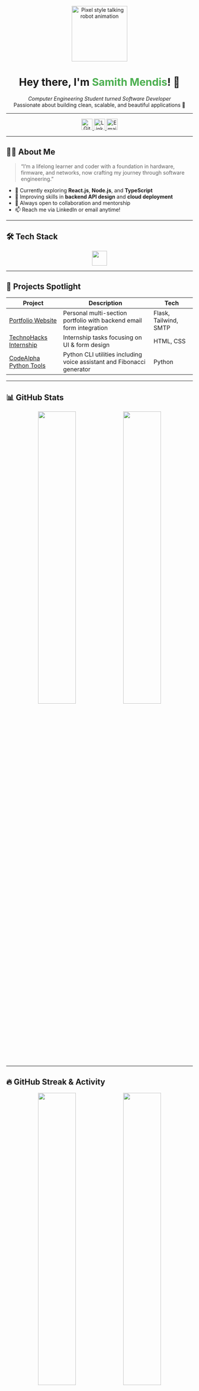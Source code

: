 <p align="center">
  <img src="https://i.imgur.com/9hWQF7B.gif" width="150" alt="Pixel style talking robot animation" />
</p>

<h1 align="center">Hey there, I'm <span style="color:#4CAF50;">Samith Mendis</span>! 🤖</h1>

<p align="center">
  <i>Computer Engineering Student turned Software Developer</i><br/>
  Passionate about building clean, scalable, and beautiful applications 🚀
</p>

---

<div align="center">

<a href="https://github.com/dsamithmendis" target="_blank">
  <img src="https://img.shields.io/github/followers/dsamithmendis?label=Follow&style=social&logo=github&logoColor=white" alt="GitHub Followers" height="30" />
</a>
<a href="https://linkedin.com/in/dsamithmendis" target="_blank">
  <img src="https://img.shields.io/badge/LinkedIn-Connect-blue?style=flat-square&logo=linkedin&logoColor=white" alt="LinkedIn" height="30" />
</a>
<a href="mailto:samithmendis.01@gmail.com" target="_blank">
  <img src="https://img.shields.io/badge/Email-samithmendis.01@gmail.com-red?style=flat-square&logo=gmail&logoColor=white" alt="Email" height="30" />
</a>

</div>

---

## 👨‍💻 About Me

> “I’m a lifelong learner and coder with a foundation in hardware, firmware, and networks, now crafting my journey through software engineering.”

- 🔭 Currently exploring **React.js**, **Node.js**, and **TypeScript**  
- 🌱 Improving skills in **backend API design** and **cloud deployment**  
- 💬 Always open to collaboration and mentorship  
- 📫 Reach me via LinkedIn or email anytime!

---

## 🛠️ Tech Stack

<p align="center">
  <img src="https://skillicons.dev/icons?i=python,flask,html,css,tailwind,js,ts,nodejs,git,github,vscode" height="40" />
</p>

---

## 🚀 Projects Spotlight

| Project | Description | Tech |
| --- | --- | --- |
| [Portfolio Website](https://github.com/dsamithmendis/www.dsamithmendis.com) | Personal multi-section portfolio with backend email form integration | Flask, Tailwind, SMTP |
| [TechnoHacks Internship](https://github.com/dsamithmendis?tab=repositories&q=TechnoHacks) | Internship tasks focusing on UI & form design | HTML, CSS |
| [CodeAlpha Python Tools](https://github.com/dsamithmendis?tab=repositories&q=CodeAlpha) | Python CLI utilities including voice assistant and Fibonacci generator | Python |

---

## 📊 GitHub Stats

<p align="center">
  <img src="https://github-readme-stats.vercel.app/api?username=dsamithmendis&show_icons=true&theme=dark&count_private=true&hide_border=true" width="45%" />
  <img src="https://github-readme-stats.vercel.app/api/top-langs/?username=dsamithmendis&layout=compact&theme=dark&hide_border=true" width="45%" />
</p>

---

## 🔥 GitHub Streak & Activity

<p align="center">
  <img src="https://streak-stats.demolab.com?user=dsamithmendis&theme=dark&hide_border=true" width="45%" />
  <img src="https://github-readme-activity-graph.vercel.app/graph?username=dsamithmendis&theme=react-dark&hide_border=true" width="45%" />
</p>

---

## 🌍 Contribution Calendar

<p align="center">
  <img src="https://ghchart.rshah.org/31c48f/dsamithmendis" alt="GitHub Contribution Chart" width="80%" />
</p>

---

## 🧠 Coding Activity (WakaTime)

<p align="center">
  <img src="https://github-readme-stats.vercel.app/api/wakatime?username=dsamithmendis&theme=dark&hide_border=true" />
</p>

---

## 🎯 Current Goals

- Master **React & Next.js** for frontend development  
- Build robust and secure **REST APIs** with Node.js  
- Learn containerization and deployment with **Docker** and **CI/CD pipelines**  
- Contribute regularly to open-source projects  

---

## 🤝 Let's Connect!

<p align="center">
  <a href="https://linkedin.com/in/dsamithmendis" target="_blank">
    <img src="https://img.shields.io/badge/-LinkedIn-blue?style=for-the-badge&logo=linkedin&logoColor=white" height="30" />
  </a>
  <a href="https://github.com/dsamithmendis" target="_blank">
    <img src="https://img.shields.io/badge/-GitHub-black?style=for-the-badge&logo=github&logoColor=white" height="30" />
  </a>
  <a href="mailto:samithmendis.01@gmail.com" target="_blank">
    <img src="https://img.shields.io/badge/-Email-red?style=for-the-badge&logo=gmail&logoColor=white" height="30" />
  </a>
</p>

---

<p align="center" style="font-style: italic;">
  “<strong>Code. Break. Build. Learn. Repeat.</strong>” 💡
</p>
